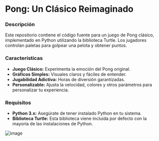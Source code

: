 
# Pong: Un Clásico Reimaginado

### Descripción
Este repositorio contiene el código fuente para un juego de Pong clásico, implementado en Python utilizando la biblioteca Turtle. Los jugadores controlan paletas para golpear una pelota y obtener puntos.

### Características
* **Juego Clásico:** Experimenta la emoción del Pong original.
* **Gráficos Simples:** Visuales claros y fáciles de entender.
* **Jugabilidad Adictiva:** Horas de diversión garantizadas.
* **Personalizable:** Ajusta la velocidad, colores y otros parámetros para personalizar tu experiencia.

### Requisitos
* **Python 3.x:** Asegúrate de tener instalado Python en tu sistema.
* **Biblioteca Turtle:** Esta biblioteca viene incluida por defecto con la mayoría de las instalaciones de Python.

![image](https://github.com/user-attachments/assets/c7d7badc-c2d3-46dc-8489-9c6b0da967e3)
